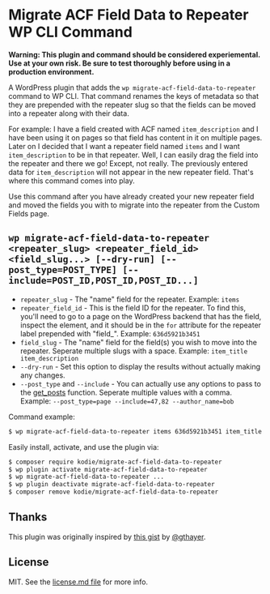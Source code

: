 # Migrate ACF Field Data to Repeater WP CLI Command

**Warning: This plugin and command should be considered experiemental. Use at your own risk. Be sure to test thoroughly before using in a production environment.**

A WordPress plugin that adds the `wp migrate-acf-field-data-to-repeater` command to WP CLI. That command renames the keys of metadata so that they are prepended with the repeater slug so that the fields can be moved into a repeater along with their data.

For example: I have a field created with ACF named `item_description` and I have been using it on pages so that field has content in it on multiple pages. Later on I decided that I want a repeater field named `items` and I want `item_description` to be in that repeater. Well, I can easily drag the field into the repeater and there we go! Except, not really. The previously entered data for `item_description` will not appear in the new repeater field. That's where this command comes into play.

Use this command after you have already created your new repeater field and moved the fields you with to migrate into the repeater from the Custom Fields page.


## `wp migrate-acf-field-data-to-repeater <repeater_slug> <repeater_field_id> <field_slug...> [--dry-run] [--post_type=POST_TYPE] [--include=POST_ID,POST_ID,POST_ID...]`

 - `repeater_slug` - The "name" field for the repeater. Example: `items`
 - `repeater_field_id` - This is the field ID for the repeater. To find this, you'll need to go to a page on the WordPress backend that has the field, inspect the element, and it should be in the `for` attribute for the repeater label prepended with "field_". Example: `636d5921b3451`
 - `field_slug` - The "name" field for the field(s) you wish to move into the repeater. Seperate multiple slugs with a space. Example: `item_title item_description`
 - `--dry-run` - Set this option to display the results without actually making any changes.
 - `--post_type` and `--include` - You can actually use any options to pass to the [get_posts](https://developer.wordpress.org/reference/functions/get_posts) function. Seperate multiple values with a comma. Example: `--post_type=page --include=47,82 --author_name=bob`

Command example:

```sh
$ wp migrate-acf-field-data-to-repeater items 636d5921b3451 item_title item_description --post_type=page --include=27
```

Easily install, activate, and use the plugin via:

```sh
$ composer require kodie/migrate-acf-field-data-to-repeater
$ wp plugin activate migrate-acf-field-data-to-repeater
$ wp migrate-acf-field-data-to-repeater ...
$ wp plugin deactivate migrate-acf-field-data-to-repeater
$ composer remove kodie/migrate-acf-field-data-to-repeater
```


## Thanks

This plugin was originally inspired by [this gist](https://gist.github.com/gthayer/0d71df7cb325549cc37661f1c9378fd9) by [@gthayer](https://github.com/gthayer).


## License

MIT. See the [license.md file](license.md) for more info.
